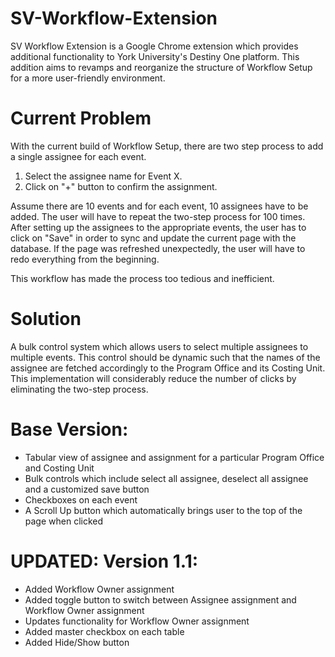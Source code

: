 # SV-Workflow-Extension
SV Workflow Extension is a Google Chrome extension which provides additional functionality to York University's Destiny One platform. This addition aims to revamps and reorganize the structure of Workflow Setup for a more user-friendly environment.

# Current Problem
With the current build of Workflow Setup, there are two step process to add a single assignee for each event. 
1.  Select the assignee name for Event X.
2.  Click on "+" button to confirm the assignment.

Assume there are 10 events and for each event, 10 assignees have to be added. The user will have to repeat the two-step process for 100 times. After setting up the assignees to the appropriate events, the user has to click on "Save" in order to sync and update the current page with the database. If the page was refreshed unexpectedly, the user will have to redo everything from the beginning. 

This workflow has made the process too tedious and inefficient.

# Solution

A bulk control system which allows users to select multiple assignees to multiple events. This control should be dynamic such that the names of the assignee are fetched accordingly to the Program Office and its Costing Unit. This implementation will considerably reduce the number of clicks by eliminating the two-step process.

# Base Version:
  - Tabular view of assignee and assignment for a particular Program Office and Costing Unit
  - Bulk controls which include select all assignee, deselect all assignee and a customized save button
  - Checkboxes on each event
  - A Scroll Up button which automatically brings user to the top of the page when clicked

# UPDATED: Version 1.1:
  - Added Workflow Owner assignment
  - Added toggle button to switch between Assignee assignment and Workflow Owner assignment
  - Updates functionality for Workflow Owner assignment
  - Added master checkbox on each table
  - Added Hide/Show button
